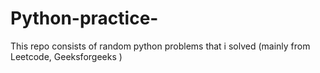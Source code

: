 # Python-practice-
This repo consists of random python problems that i solved (mainly from Leetcode, Geeksforgeeks )
